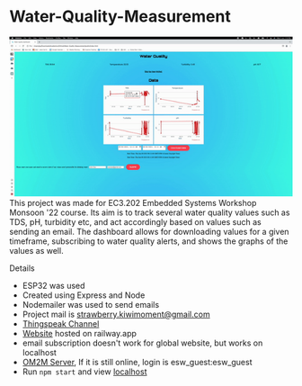 # Water-Quality-Measurement
![Animated GIF](./eswDemo.gif)
This project was made for EC3.202 Embedded Systems Workshop Monsoon '22 course.
Its aim is to track several water quality values such as TDS, pH, turbidity etc, and act accordingly based on values such as sending an email. The dashboard allows for downloading values for a given timeframe, subscribing to water quality alerts, and shows the graphs of the values as well.

Details

- ESP32 was used
- Created using Express and Node
- Nodemailer was used to send emails
- Project mail is strawberry.kiwimoment@gmail.com
- [Thingspeak Channel](https://thingspeak.com/channels/1904915)
- [Website](https://water-quality-measurement-production.up.railway.app/) hosted on railway.app
- email subscription doesn't work for global website, but works on localhost
- [OM2M Server](https://esw-onem2m.iiit.ac.in/webpage/welcome/index.html?context=/~&cseId=in-cse), If it is still online, login is esw_guest:esw_guest
- Run `npm start` and view [localhost](http://127.0.0.1:5000/)
